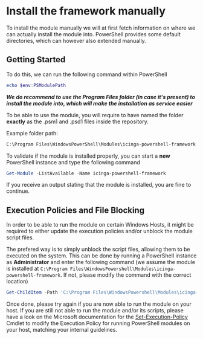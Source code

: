 Install the framework manually
===

To install the module manually we will at first fetch information on where we can actually install the module into. PowerShell provides some default directories, which can however also extended manually.

Getting Started
---

To do this, we can run the following command within PowerShell

```powershell
echo $env:PSModulePath
```

***We do recommend to use the Program Files folder (in case it's present) to install the module into, which will make the installation as service easier***

To be able to use the module, you will require to have named the folder **exactly** as the .psm1 and .psd1 files inside the repository.

Example folder path:

```powershell
C:\Program Files\WindowsPowerShell\Modules\icinga-powershell-framework
```

To validate if the module is installed properly, you can start a **new** PowerShell instance and type the following command

```powershell
Get-Module -ListAvailable -Name icinga-powershell-framework
```

If you receive an output stating that the module is installed, you are fine to continue.

Execution Policies and File Blocking
---

In order to be able to run the module on certain Windows Hosts, it might be required to either update the execution policies and/or unblock the module script files.

The prefered way is to simply unblock the script files, allowing them to be executed on the system. This can be done by running a PowerShell instance as **Administrator** and enter the following command (we assume the module is installed at `C:\Program Files\WindowsPowershell\Modules\icinga-powershell-framework`. If not, please modify the command with the correct location)

```powershell
Get-ChildItem -Path 'C:\Program Files\WindowsPowershell\Modules\icinga-powershell-framework' -Recurse | Unblock-File
```

Once done, please try again if you are now able to run the module on your host. If you are still not able to run the module and/or its scripts, please have a look on the Microsoft documentation for the [Set-Execution-Policy](https://docs.microsoft.com/en-us/powershell/module/microsoft.powershell.security/set-executionpolicy?view=powershell-6) Cmdlet to modify the Execution Policy for running PowerShell modules on your host, matching your internal guidelines.
